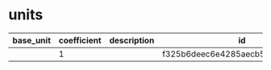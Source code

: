 # units
|base_unit|coefficient|description|id|is_error|name|
|--|--|--|--|--|--|
||1||f325b6deec6e4285aecb570d1387c405|True|грамм|